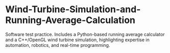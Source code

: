 # Wind-Turbine-Simulation-and-Running-Average-Calculation
 Software test practice. Includes a Python-based running average calculator and a C++/OpenGL wind turbine simulation, highlighting expertise in automation, robotics, and real-time programming.
